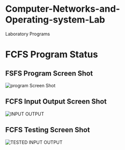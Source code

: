 # Computer-Networks-and-Operating-system-Lab
Laboratory Programs
# FCFS Program Status
## FSFS Program Screen Shot
![program Screen Shot](FSFC_599.png)
## FCFS Input Output Screen Shot
![INPUT OUTPUT](IO_599.png)
## FCFS Testing Screen Shot
![TESTED INPUT OUTPUT](TO_599.png)

